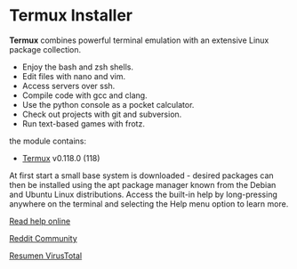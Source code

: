# Termux Installer

**Termux** combines powerful terminal emulation with an extensive Linux package
collection.

* Enjoy the bash and zsh shells.
* Edit files with nano and vim.
* Access servers over ssh.
* Compile code with gcc and clang.
* Use the python console as a pocket calculator.
* Check out projects with git and subversion.
* Run text-based games with frotz.

the module contains:
- [Termux](https://f-droid.org/es/packages/com.termux/) v0.118.0 (118)

At first start a small base system is downloaded - desired packages can then be
installed using the apt package manager known from the Debian and Ubuntu Linux
distributions. Access the built-in help by long-pressing anywhere on the
terminal and selecting the Help menu option to learn more.

[Read help online](https://wiki.termux.com/)

[Reddit Community](https://termux.com/community)

[Resumen VirusTotal](https://www.virustotal.com/gui/file/c6723df058792e8c9816fae322b9a828df7fb634681c4dedede1afcec4e01633?nocache=1)